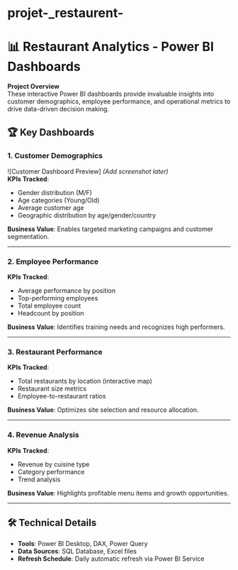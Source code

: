 # projet-_restaurent-


# 📊 Restaurant Analytics - Power BI Dashboards

**Project Overview**  
These interactive Power BI dashboards provide invaluable insights into customer demographics, employee performance, and operational metrics to drive data-driven decision making.


## 🏆 Key Dashboards

### 1. **Customer Demographics**
![Customer Dashboard Preview] *(Add screenshot later)*  
**KPIs Tracked**:
- Gender distribution (M/F)
- Age categories (Young/Old)
- Average customer age
- Geographic distribution by age/gender/country

**Business Value**: Enables targeted marketing campaigns and customer segmentation.

---

### 2. **Employee Performance**
**KPIs Tracked**:
- Average performance by position
- Top-performing employees
- Total employee count
- Headcount by position

**Business Value**: Identifies training needs and recognizes high performers.

---

### 3. **Restaurant Performance**
**KPIs Tracked**:
- Total restaurants by location (interactive map)
- Restaurant size metrics
- Employee-to-restaurant ratios

**Business Value**: Optimizes site selection and resource allocation.

---

### 4. **Revenue Analysis**
**KPIs Tracked**:
- Revenue by cuisine type
- Category performance
- Trend analysis

**Business Value**: Highlights profitable menu items and growth opportunities.

---

## 🛠 Technical Details
- **Tools**: Power BI Desktop, DAX, Power Query
- **Data Sources**: SQL Database, Excel files
- **Refresh Schedule**: Daily automatic refresh via Power BI Service

